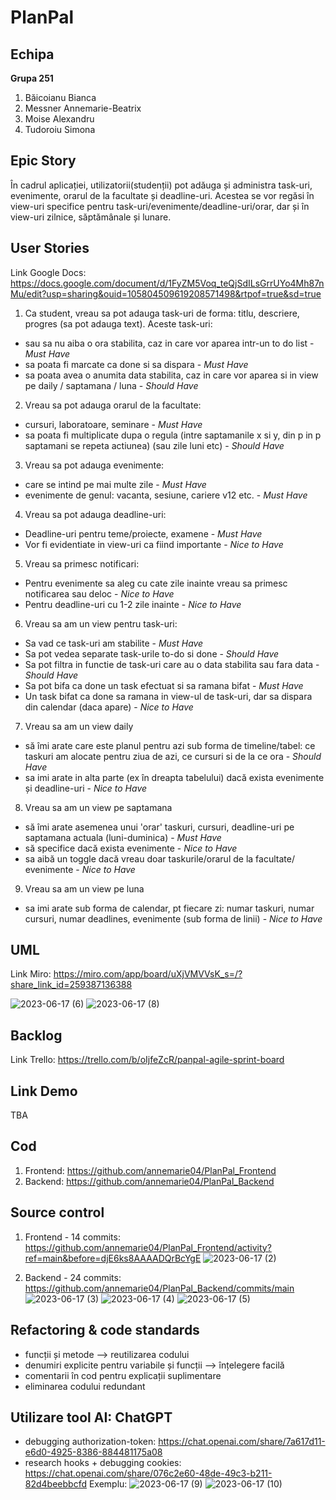 # PlanPal
## Echipa
**Grupa 251**
1. Băicoianu Bianca
2. Messner Annemarie-Beatrix
3. Moise Alexandru
4. Tudoroiu Simona


## Epic Story
În cadrul aplicației, utilizatorii(studenții) pot adăuga și administra task-uri, evenimente, orarul de la facultate și deadline-uri. Acestea se vor regăsi în view-uri specifice pentru task-uri/evenimente/deadline-uri/orar, dar și în view-uri zilnice, săptămânale și lunare.

## User Stories
Link Google Docs: https://docs.google.com/document/d/1FyZM5Voq_teQjSdILsGrrUYo4Mh87nMu/edit?usp=sharing&ouid=105804509619208571498&rtpof=true&sd=true

1. Ca student, vreau sa pot adauga task-uri de forma: titlu, descriere, progres (sa pot adauga text). Aceste task-uri:
- sau sa nu aiba o ora stabilita, caz in care vor aparea intr-un to do list - *Must Have*
- sa poata fi marcate ca done si sa dispara - *Must Have*
- sa poata avea o anumita data stabilita, caz in care vor aparea si in view pe daily / saptamana / luna - *Should Have*

2. Vreau sa pot adauga orarul de la facultate:
- cursuri, laboratoare, seminare  - *Must Have*
- sa poata fi multiplicate dupa o regula (intre saptamanile x si y, din p in p saptamani se repeta actiunea) (sau zile luni etc) - *Should Have*

3. Vreau sa pot adauga evenimente: 
- care se intind pe mai multe zile  - *Must Have*
- evenimente de genul: vacanta, sesiune, cariere v12 etc.  - *Must Have*

4. Vreau sa pot adauga deadline-uri:
- Deadline-uri pentru teme/proiecte, examene  - *Must Have*
- Vor fi evidentiate in view-uri ca fiind importante  - *Nice to Have*

5. Vreau sa primesc notificari:
- Pentru evenimente sa aleg cu cate zile inainte vreau sa primesc notificarea sau deloc  - *Nice to Have*
- Pentru deadline-uri cu 1-2 zile inainte  - *Nice to Have*

6. Vreau sa am un view pentru task-uri:
- Sa vad ce task-uri am stabilite  - *Must Have*
- Sa pot vedea separate task-urile to-do si done - *Should Have*
- Sa pot filtra in functie de task-uri care au o data stabilita sau fara data - *Should Have*
- Sa pot bifa ca done un task efectuat si sa ramana bifat  - *Must Have*
- Un task bifat ca done sa ramana in view-ul de task-uri, dar sa dispara din calendar (daca apare)  - *Nice to Have*

7. Vreau sa am un view daily 
- să îmi arate care este planul pentru azi sub forma de timeline/tabel: ce taskuri am alocate pentru ziua de azi, ce cursuri si de la ce ora - *Should Have*
- sa imi arate in alta parte (ex în dreapta tabelului) dacă exista evenimente și deadline-uri  - *Nice to Have*

8. Vreau sa am un view pe saptamana
- să îmi arate asemenea unui 'orar' taskuri, cursuri, deadline-uri pe saptamana actuala (luni-duminica)  - *Must Have*
- să specifice dacă exista evenimente  - *Nice to Have*
- sa aibă un toggle dacă vreau doar taskurile/orarul de la facultate/ evenimente - *Nice to Have*

9. Vreau sa am un view pe luna
- sa imi arate sub forma de calendar, pt fiecare zi: numar taskuri, numar cursuri, numar deadlines, evenimente (sub forma de linii)  - *Nice to Have*

## UML
Link Miro: https://miro.com/app/board/uXjVMVVsK_s=/?share_link_id=259387136388

![2023-06-17 (6)](https://github.com/annemarie04/PlanPal/assets/95134928/dc9b64ed-b4bc-4cf3-8470-ab3893c623d7)
![2023-06-17 (8)](https://github.com/annemarie04/PlanPal/assets/95134928/89dd57a9-4452-47a5-804b-78a75d62980e)


## Backlog
Link Trello: https://trello.com/b/oIjfeZcR/panpal-agile-sprint-board

## Link Demo
TBA

## Cod
1. Frontend: https://github.com/annemarie04/PlanPal_Frontend
2. Backend: https://github.com/annemarie04/PlanPal_Backend

## Source control
1. Frontend - 14 commits: https://github.com/annemarie04/PlanPal_Frontend/activity?ref=main&before=djE6ks8AAAADQrBcYgE
![2023-06-17 (2)](https://github.com/annemarie04/PlanPal/assets/95134928/b8ace807-c776-456c-8cf7-5131bcc0d6c6)

2. Backend - 24 commits: https://github.com/annemarie04/PlanPal_Backend/commits/main
![2023-06-17 (3)](https://github.com/annemarie04/PlanPal/assets/95134928/3448efd8-9852-499d-a87f-ffe242d8fcce)
![2023-06-17 (4)](https://github.com/annemarie04/PlanPal/assets/95134928/038024fc-b5e6-49e0-bf57-d66c7ed34bc6)
![2023-06-17 (5)](https://github.com/annemarie04/PlanPal/assets/95134928/84158abc-a706-4839-8c4e-1d7a59564985)

## Refactoring & code standards
- funcții și metode --> reutilizarea codului
- denumiri explicite pentru variabile și funcții --> înțelegere facilă
- comentarii în cod pentru explicații suplimentare
- eliminarea codului redundant
  
## Utilizare tool AI: ChatGPT
- debugging authorization-token: https://chat.openai.com/share/7a617d11-e6d0-4925-8386-884481175a08
- research hooks + debugging cookies: https://chat.openai.com/share/076c2e60-48de-49c3-b211-82d4beebbcfd
Exemplu:
![2023-06-17 (9)](https://github.com/annemarie04/PlanPal/assets/95134928/c9c9361d-cc0c-4687-ac0e-df427e92b44c)
![2023-06-17 (10)](https://github.com/annemarie04/PlanPal/assets/95134928/a9167c72-a751-4a19-9a08-b8ca31c5627e)

